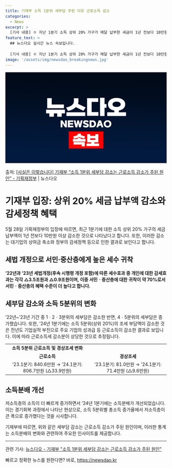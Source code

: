 ```yaml
---
title: 기재부 소득 1분위 세부담 주된 이유 근로소득 감소
categories:
  - News
excerpt: >
  [기사 내용] ㅇ 지난 1분기 소득 상위 20% 가구가 매달 납부한 세금이 1년 전보다 10만원 넘게 줄어든…
feature_text: >
  ## 뉴스다오 실시간 뉴스 속보입니다.

  [기사 내용] ㅇ 지난 1분기 소득 상위 20% 가구가 매달 납부한 세금이 1년 전보다 10만원 넘게 줄어든…
image: '/assets/img/newsdao_breakingnews.jpg'
---
```


![뉴스다오 속보](/assets/img/newsdao_breakingnews.jpg)

<p>출처: <a href="https://newsdao.kr/3932" rel="dofollow">[사실은 이렇습니다] 기재부 “소득 1분위 세부담 감소는 근로소득 감소가 주된 원인” - 기획재정부</a> | 뉴스다오</p>

<h1>기재부 입장: 상위 20% 세금 납부액 감소와 감세정책 혜택</h1>

<p data-ke-size="size16">5월 28일 기획재정부의 입장에 따르면, 최근 1분기에 대한 소득 상위 20% 가구의 세금 납부액이 1년 전보다 10만원 이상 감소한 것으로 나타났다고 합니다. 또한, 이러한 감소는 대기업의 상여금 축소와 정부의 감세정책 등으로 인한 결과로 보인다고 합니다.</p>

<h2><b>세법 개정으로 서민·중산층에게 높은 세수 귀착</b></h2>
<p><b>’22년과 ’23년 세법개정(후속 시행령 개정 포함)에 따른 세수효과 중 개인에 대한 감세효과는 각각 △3.5조원과 △0.9조원이며, 이중 서민ㆍ중산층에 대한 귀착이 약 70%로서 서민ㆍ중산층의 혜택 수준이 더 높다고 합니다.</b></p>

<h2><b>세부담 감소와 소득 5분위의 변화</b></h2>
<p>’22년~’23년 기간 중 1ㆍ2ㆍ3분위의 세부담은 감소한 반면, 4ㆍ5분위의 세부담은 증가했습니다. 또한, ’24년 1분기에는 소득 5분위(상위 20%)의 조세 부담액이 감소한 것은 전년도 기업실적 부진으로 주요 기업의 성과급 등 근로소득이 감소한 결과로 보입니다. 이에 따라 근로소득세 감소분이 상당한 것으로 추정됩니다.</p>

<table>
  <tr>
    <td style="text-align: center; height: 17px;"><b>소득 5분위 근로소득 및 경상조세 변화</b></td>
  </tr>
  <tr>
    <td style="text-align: center; height: 17px;"><b>근로소득</b></td>
    <td style="text-align: center; height: 17px;"><b>경상조세</b></td>
  </tr>
  <tr>
    <td style="text-align: center; height: 17px;">’23.1분기: 840.6만원 → ’24.1분기: 806.7만원 (△33.9만원)</td>
    <td style="text-align: center; height: 17px;">’23.1분기: 81.0만원 → ’24.1분기: 71.4만원 (△9.6만원)</td>
  </tr>
</table>

<h2><b>소득분배 개선</b></h2>
<p>저소득층의 소득이 더 빠르게 증가하면서 ’24년 1분기에는 소득분배가 개선되었습니다. 이는 경기회복 과정에서 나타난 현상으로, 소득 5분위별 총소득 증가율에서 저소득층이 큰 폭으로 증가했다는 것을 시사합니다.</p>

<p data-ke-size="size16">기재부에 따르면, 위와 같은 세부담 감소는 근로소득 감소가 주된 원인이며, 이러한 통계는 소득분배의 변화와 관련하여 주요한 인사이트를 제공합니다.</p>

<hr>

<p data-ke-size="size16">관련 기사: <a href="https://newsdao.kr/3932">뉴스다오 - 기재부 "소득 1분위 세부담 감소는 근로소득 감소가 주된 원인"</a></p> 

빠르고 정확한 뉴스를 원한다면? 바로, <a href="https://newsdao.kr" rel="dofollow">https://newsdao.kr</a>


